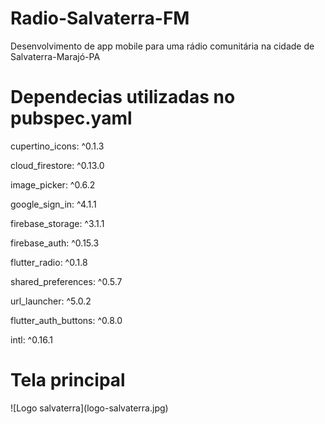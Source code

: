 # Radio-Salvaterra-FM

Desenvolvimento de app mobile para uma rádio comunitária na cidade de Salvaterra-Marajó-PA
<h1>Dependecias utilizadas no pubspec.yaml</h1>
  <p>cupertino_icons: ^0.1.3</p>
  <p>cloud_firestore: ^0.13.0</p>
  <p>image_picker: ^0.6.2</p>
  <p>google_sign_in: ^4.1.1</p>
  <p>firebase_storage: ^3.1.1<p>
  <p>firebase_auth: ^0.15.3</p>
  <p>flutter_radio: ^0.1.8</p>
  <p>shared_preferences: ^0.5.7</p>
  <p>url_launcher: ^5.0.2</p>
  <p>flutter_auth_buttons: ^0.8.0</p>
  <p>intl: ^0.16.1</p>
<h1>Tela principal</h1>
![Logo salvaterra](logo-salvaterra.jpg)

